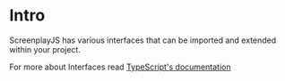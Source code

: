 # Intro

ScreenplayJS has various interfaces that can be imported and extended within your project.

For more about Interfaces read [TypeScript's documentation](https://www.typescriptlang.org/docs/handbook/2/objects.html)

